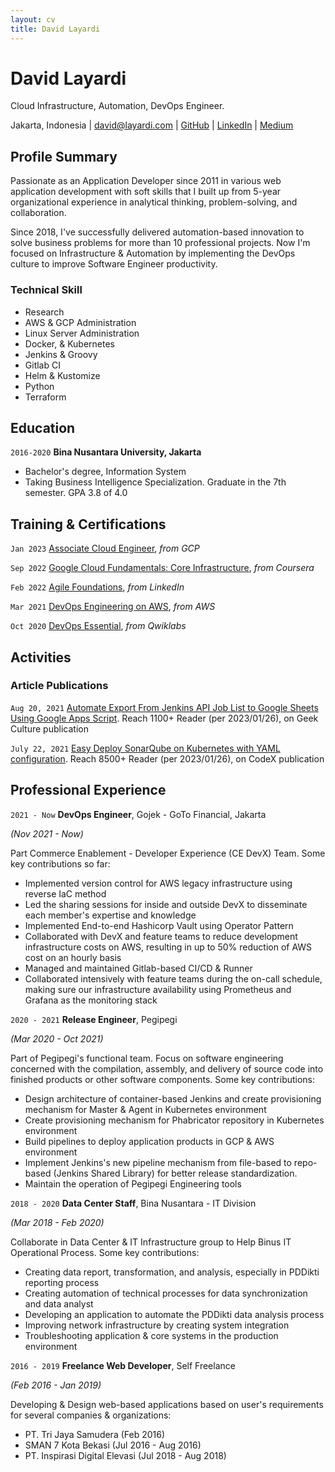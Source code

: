 ```yaml
---
layout: cv
title: David Layardi
---
```

# David Layardi
Cloud Infrastructure, Automation, DevOps Engineer.

<div id="webaddress">
<text>Jakarta, Indonesia</text>
| <a href="mailto:david@layardi.com">david@layardi.com</a>
| <a href="https://github.com/doctor500">GitHub</a>
| <a href="https://www.linkedin.com/in/david-lay/">LinkedIn</a>
| <a href="https://medium.com/@davidlayardi">Medium</a>
</div>


## Profile Summary

Passionate as an Application Developer since 2011 in various web application development with soft skills that I built up from 5-year organizational experience in analytical thinking, problem-solving, and collaboration.

Since 2018, I've successfully delivered automation-based innovation to solve business problems for more than 10 professional projects. Now I'm focused on Infrastructure & Automation by implementing the DevOps culture to improve Software Engineer productivity. 

### Technical Skill

- Research
- AWS & GCP Administration
- Linux Server Administration
- Docker, & Kubernetes
- Jenkins & Groovy
- Gitlab CI
- Helm & Kustomize
- Python
- Terraform

## Education

`2016-2020`
__Bina Nusantara University, Jakarta__

- Bachelor's degree, Information System
- Taking Business Intelligence Specialization. Graduate in the 7th semester. GPA 3.8 of 4.0


## Training & Certifications

`Jan 2023`
[Associate Cloud Engineer](https://www.credential.net/3e62c331-8419-43d6-9d48-849d04182582), *from GCP*

`Sep 2022`
[Google Cloud Fundamentals: Core Infrastructure](https://www.coursera.org/account/accomplishments/verify/B2V6L4ZSGNUH), *from Coursera*

`Feb 2022`
[Agile Foundations](https://1drv.ms/b/s!AgiuQdtA6Daqk1u47d6CR6wWbLF7?e=Pdl7EF), *from LinkedIn*

`Mar 2021`
[DevOps Engineering on AWS](https://1drv.ms/b/s!AgiuQdtA6DaqkRFlSnO8rKrDO8iQ?e=htxgE9), *from AWS*

`Oct 2020`
[DevOps Essential](https://google.qwiklabs.com/public_profiles/33bd98d5-c80f-418b-ad9e-417674ccc9bf), *from Qwiklabs*


## Activities

### Article Publications

`Aug 20, 2021`
[Automate Export From Jenkins API Job List to Google Sheets Using Google Apps Script](https://medium.com/geekculture/automate-export-from-jenkins-api-job-list-to-google-sheets-using-google-apps-script-2eef44008bdc). Reach 1100+ Reader (per 2023/01/26), on Geek Culture publication

`July 22, 2021`
[Easy Deploy SonarQube on Kubernetes with YAML configuration](https://medium.com/codex/easy-deploy-sonarqube-on-kubernetes-with-yaml-configuration-27f5adc8de90). Reach 8500+ Reader (per 2023/01/26), on CodeX publication

## Professional Experience

`2021 - Now`
__DevOps Engineer__, Gojek - GoTo Financial, Jakarta

*(Nov 2021 - Now)*

Part Commerce Enablement - Developer Experience (CE DevX) Team.
Some key contributions so far:
- Implemented version control for AWS legacy infrastructure using reverse IaC method
- Led the sharing sessions for inside and outside DevX to disseminate each member's expertise and knowledge
- Implemented End-to-end Hashicorp Vault using Operator Pattern
- Collaborated with DevX and feature teams to reduce development infrastructure costs on AWS, resulting in up to 50% reduction of AWS cost on an hourly basis
- Managed and maintained Gitlab-based CI/CD & Runner
- Collaborated intensively with feature teams during the on-call schedule, making sure our infrastructure availability using Prometheus and Grafana as the monitoring stack

`2020 - 2021`
__Release Engineer__, Pegipegi

*(Mar 2020 - Oct 2021)*

Part of Pegipegi's functional team. Focus on software engineering concerned with the compilation, assembly, and delivery of source code into finished products or other software components. Some key contributions:
- Design architecture of container-based Jenkins and create provisioning mechanism for Master & Agent in Kubernetes environment
- Create provisioning mechanism for Phabricator repository in Kubernetes environment
- Build pipelines to deploy application products in GCP & AWS environment
- Implement Jenkins's new pipeline mechanism from file-based to repo-based (Jenkins Shared Library) for better release standardization.
- Maintain the operation of Pegipegi Engineering tools

`2018 - 2020`
__Data Center Staff__, Bina Nusantara - IT Division

*(Mar 2018 - Feb 2020)*

Collaborate in Data Center & IT Infrastructure group to Help Binus IT Operational Process. Some key contributions:
- Creating data report, transformation, and analysis, especially in PDDikti reporting process
- Creating automation of technical processes for data synchronization and data analyst
- Developing an application to automate the PDDikti data analysis process
- Improving network infrastructure by creating system integration
- Troubleshooting application & core systems in the production environment

`2016 - 2019`
__Freelance Web Developer__, Self Freelance

*(Feb 2016 - Jan 2019)*

Developing & Design web-based applications based on user's requirements for several companies & organizations:
- PT. Tri Jaya Samudera (Feb 2016)
- SMAN 7 Kota Bekasi (Jul 2016 - Aug 2016)
- PT. Inspirasi Digital Elevasi (Jul 2018 - Aug 2018)


<!-- ### Footer
Last updated: Jan 2023 -->

